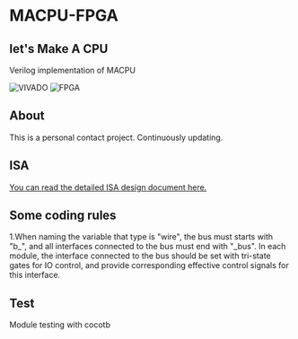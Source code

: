 # MACPU-FPGA
let's Make A CPU
---

Verilog implementation of MACPU

![VIVADO](https://img.shields.io/badge/Vivado-2019.2-green.svg) ![FPGA](https://img.shields.io/badge/FPGA-ARTIX7100TCSG324-yellow.svg)

## About

This is a personal contact project. Continuously updating.

## ISA

[You can read the detailed ISA design document here.](https://github.com/Abonite/MACPU-FPGA/blob/32bit/instructions.md)

## Some coding rules

1.When naming the variable that type is "wire", the bus must starts with "b_", and all interfaces connected to the bus must end with "_bus". In each module, the interface connected to the bus should be set with tri-state gates for IO control, and provide corresponding effective control signals for this interface.

## Test

 Module testing with cocotb


